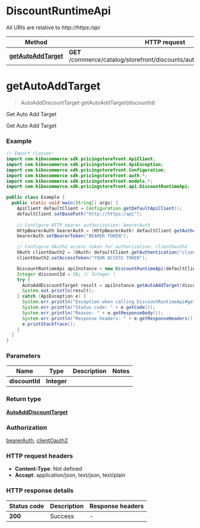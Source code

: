 # DiscountRuntimeApi

All URIs are relative to *http://https:/api*

| Method | HTTP request | Description |
|------------- | ------------- | -------------|
| [**getAutoAddTarget**](DiscountRuntimeApi.md#getAutoAddTarget) | **GET** /commerce/catalog/storefront/discounts/autoaddtarget/{discountId} | Get Auto Add Target |


<a name="getAutoAddTarget"></a>
# **getAutoAddTarget**
> AutoAddDiscountTarget getAutoAddTarget(discountId)

Get Auto Add Target

Get Auto Add Target

### Example
```java
// Import classes:
import com.kibocommerce.sdk.pricingstorefront.ApiClient;
import com.kibocommerce.sdk.pricingstorefront.ApiException;
import com.kibocommerce.sdk.pricingstorefront.Configuration;
import com.kibocommerce.sdk.pricingstorefront.auth.*;
import com.kibocommerce.sdk.pricingstorefront.models.*;
import com.kibocommerce.sdk.pricingstorefront.api.DiscountRuntimeApi;

public class Example {
  public static void main(String[] args) {
    ApiClient defaultClient = Configuration.getDefaultApiClient();
    defaultClient.setBasePath("http://https:/api");
    
    // Configure HTTP bearer authorization: bearerAuth
    HttpBearerAuth bearerAuth = (HttpBearerAuth) defaultClient.getAuthentication("bearerAuth");
    bearerAuth.setBearerToken("BEARER TOKEN");

    // Configure OAuth2 access token for authorization: clientOauth2
    OAuth clientOauth2 = (OAuth) defaultClient.getAuthentication("clientOauth2");
    clientOauth2.setAccessToken("YOUR ACCESS TOKEN");

    DiscountRuntimeApi apiInstance = new DiscountRuntimeApi(defaultClient);
    Integer discountId = 56; // Integer | 
    try {
      AutoAddDiscountTarget result = apiInstance.getAutoAddTarget(discountId);
      System.out.println(result);
    } catch (ApiException e) {
      System.err.println("Exception when calling DiscountRuntimeApi#getAutoAddTarget");
      System.err.println("Status code: " + e.getCode());
      System.err.println("Reason: " + e.getResponseBody());
      System.err.println("Response headers: " + e.getResponseHeaders());
      e.printStackTrace();
    }
  }
}
```

### Parameters

| Name | Type | Description  | Notes |
|------------- | ------------- | ------------- | -------------|
| **discountId** | **Integer**|  | |

### Return type

[**AutoAddDiscountTarget**](AutoAddDiscountTarget.md)

### Authorization

[bearerAuth](../README.md#bearerAuth), [clientOauth2](../README.md#clientOauth2)

### HTTP request headers

 - **Content-Type**: Not defined
 - **Accept**: application/json, text/json, text/plain

### HTTP response details
| Status code | Description | Response headers |
|-------------|-------------|------------------|
| **200** | Success |  -  |

